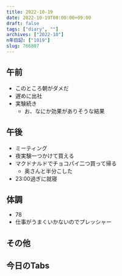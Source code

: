 ```yaml
---
title: 2022-10-19
date: 2022-10-19T00:00:00+09:00
draft: false
tags: ["diary", ""]
archives: ["2022-10"]
n年日記: ["1019"]
slug: 766807
---
```

## 午前
- このところ朝がダメだ
- 遅めに出社
- 実験続き
  - お、なにか効果がありそうな結果
## 午後
- ミーティング
- 夜実験一つかけて買える
- マクドナルドでチョコパイ二つ買って帰る
  - 奥さんと半分こした
- 23:00過ぎに就寝
## 体調
- 78
- 仕事がうまくいかないのでプレッシャー
## その他
## 今日のTabs